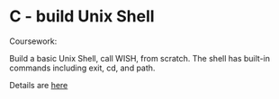 # C - build Unix Shell

Coursework:

Build a basic Unix Shell, call WISH, from scratch. The shell has built-in commands including exit, cd, and path.

Details are [here](https://github.com/remzi-arpacidusseau/ostep-projects/blob/master/processes-shell/README.md)


